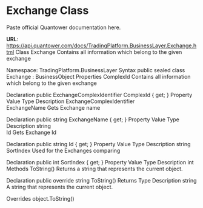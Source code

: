 # Exchange Class

Paste official Quantower documentation here.

**URL**: https://api.quantower.com/docs/TradingPlatform.BusinessLayer.Exchange.html
Class Exchange
Contains all information which belong to the given exchange

Namespace: TradingPlatform.BusinessLayer
Syntax
public sealed class Exchange : BusinessObject
Properties
ComplexId
Contains all information which belong to the given exchange

Declaration
public ExchangeComplexIdentifier ComplexId { get; }
Property Value
Type	Description
ExchangeComplexIdentifier	
ExchangeName
Gets Exchange name

Declaration
public string ExchangeName { get; }
Property Value
Type	Description
string	
Id
Gets Exchange Id

Declaration
public string Id { get; }
Property Value
Type	Description
string	
SortIndex
Used for the Exchanges comparing

Declaration
public int SortIndex { get; }
Property Value
Type	Description
int	
Methods
ToString()
Returns a string that represents the current object.

Declaration
public override string ToString()
Returns
Type	Description
string	
A string that represents the current object.

Overrides
object.ToString()